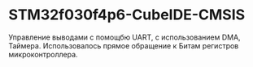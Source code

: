 # STM32f030f4p6-CubeIDE-CMSIS
 Управление  выводами с помощбю UART, с использованием DMA, Таймера. Использовалось прямое обращение к Битам регистров микроконтроллера.
